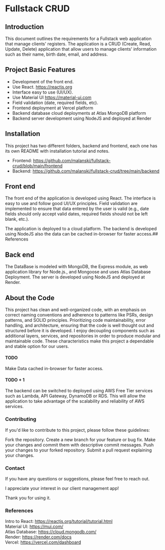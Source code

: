 # Fullstack CRUD 
  
## Introduction  
  
This document outlines the requirements for a Fullstack web application that manage clients' registers. 
The application is a CRUD (Create, Read, Update, Delete) application that allow users 
to manage clients' information such as their name, birth date, email, and address.  


## Project Basic Features

- Development of the front end.
- Use React. https://reactjs.org
- Interface easy to use (UI/UX).
- Use Material UI https://material-ui.com
- Field validation (date, required fields, etc).
- Frontend deployment at Vercel platform
- Backend database cloud deployments at Atlas MongoDB platform
- Backend server development using NodeJS and deployed at Render
<!-- - Cache the data in-browser. -->
## Installation  
This project has two different folders, backend and frontend,  each one has its own README with installation tutorial and notes.  
- Frontend: https://github.com/malanski/fullstack-crud/blob/main/frontend
- Backend: https://github.com/malanski/fullstack-crud/tree/main/backend
 
## Front end    
The front end of the application is developed using React. The interface is easy to use and follow good UI/UX principles. Field validation are implemented to ensure that data entered by the user is valid (e.g., date fields should only accept valid dates, required fields should not be left blank, etc.).
  
The application is deployed to a cloud platform. The backend is developed using NodeJS also the data can be cached in-browser for faster access.## References  

## Back end    
The DataBase is modeled with MongoDB, the Express module, as web application library for Node.js., and Mongoose and uses Atlas Database Deployment. 
The server is developed using NodeJS and deployed at Render. 
     
## About the Code   
This project has clean and well-organized code, with an emphasis on correct naming conventions and adherence to patterns like PSRs, design patterns, and SOLID principles. Prioritizing code maintainability, error handling, and architecture, ensuring that the code is well thought out and structured before it is developed. I enjoy decoupling components such as additional layers, services, and repositories in order to produce modular and maintainable code. These characteristics make this project a dependable and stable option for our users.  
  
#### TODO    
  
Make Data cached in-browser for faster access.

#### TODO + 1  
 
The backend can be switched to deployed using AWS Free Tier services such as Lambda, API Gateway, DynamoDB or RDS. This will allow the application to take advantage of the scalability and reliability of AWS services. 


### Contributing
If you'd like to contribute to this project, please follow these guidelines:

Fork the repository.
Create a new branch for your feature or bug fix.
Make your changes and commit them with descriptive commit messages.
Push your changes to your forked repository.
Submit a pull request explaining your changes.

### Contact
If you have any questions or suggestions, please feel free to reach out.

I appreciate your interest in our client management app!

Thank you for using it.
  
### References   
Intro to React: https://reactjs.org/tutorial/tutorial.html  
Material UI: https://mui.com/    
Atlas Database: https://cloud.mongodb.com/  
Render: https://render.com/docs  
Vercel: https://vercel.com/dashboard  
